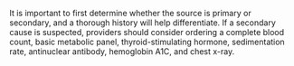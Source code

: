 It is important to first determine whether the source is primary or secondary, and a thorough history will help differentiate. If a secondary cause is suspected, providers should consider ordering a complete blood count, basic metabolic panel, thyroid-stimulating hormone, sedimentation rate, antinuclear antibody, hemoglobin A1C, and chest x-ray.